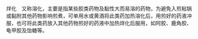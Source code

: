 烊化　又称溶化，主要是指某些胶类药物及黏性大而易溶的药物，为避免入煎粘锅或黏附其他药物影响煎煮，可单用水或黄酒将此类药加热溶化后，用煎好的药液冲服，也可将此类药放入其他药物煎好的药液中加热烊化后服用，如阿胶、鹿角胶、龟甲胶及饴糖等。